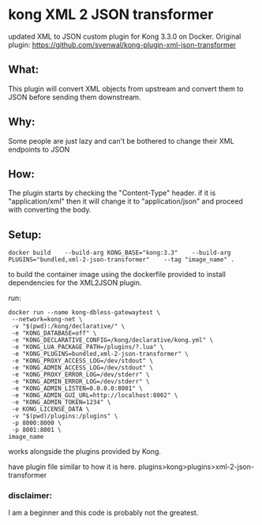 # kong XML 2 JSON transformer

updated XML to JSON custom plugin for Kong 3.3.0 on Docker.
Original plugin: https://github.com/svenwal/kong-plugin-xml-json-transformer

## What:
This plugin will convert XML objects from upstream and convert them to JSON before sending them downstream.

## Why:
Some people are just lazy and can't be bothered to change their XML endpoints to JSON

## How:
The plugin starts by checking the "Content-Type" header. if it is "application/xml" then it will change it to "application/json" and proceed with converting the body.




## Setup:
```
docker build    --build-arg KONG_BASE="kong:3.3"    --build-arg PLUGINS="bundled,xml-2-json-transformer"    --tag "image_name" .  
```
to build the container image using the dockerfile provided to install dependencies for the XML2JSON plugin.

run:
```
docker run --name kong-dbless-gatewaytest \
 --network=kong-net \
 -v "$(pwd):/kong/declarative/" \
 -e "KONG_DATABASE=off" \
 -e "KONG_DECLARATIVE_CONFIG=/kong/declarative/kong.yml" \
 -e "KONG_LUA_PACKAGE_PATH=/plugins/?.lua" \
 -e "KONG_PLUGINS=bundled,xml-2-json-transformer" \
 -e "KONG_PROXY_ACCESS_LOG=/dev/stdout" \
 -e "KONG_ADMIN_ACCESS_LOG=/dev/stdout" \
 -e "KONG_PROXY_ERROR_LOG=/dev/stderr" \
 -e "KONG_ADMIN_ERROR_LOG=/dev/stderr" \
 -e "KONG_ADMIN_LISTEN=0.0.0.0:8001" \
 -e "KONG_ADMIN_GUI_URL=http://localhost:8002" \
 -e "KONG_ADMIN_TOKEN=1234" \
 -e KONG_LICENSE_DATA \
 -v "$(pwd)/plugins:/plugins" \
 -p 8000:8000 \
 -p 8001:8001 \
image_name
```

works alongside the plugins provided by Kong.

have plugin file similar to how it is here.
plugins>kong>plugins>xml-2-json-transformer

### disclaimer:
I am a beginner and this code is probably not the greatest.
